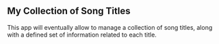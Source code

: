## My Collection of Song Titles

This app will eventually allow to manage a collection of song titles,
along with a defined set of information related to each title.